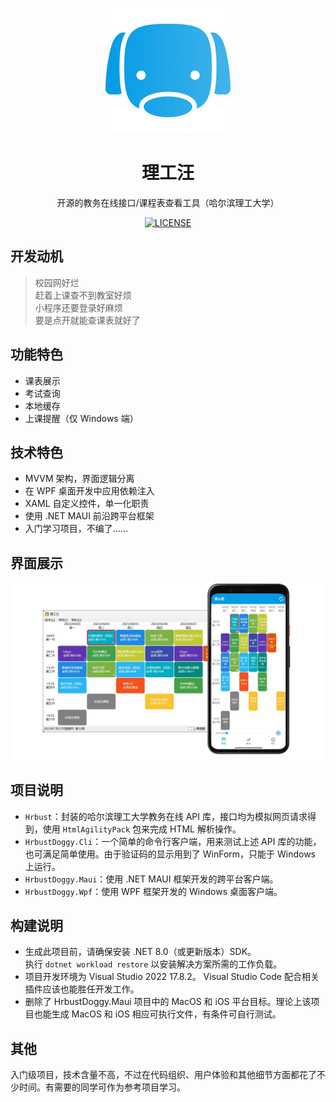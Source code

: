 <div style="text-align: center;">

![LOGO](imgs/dog.webp "理工汪")
# 理工汪
开源的教务在线接口/课程表查看工具（哈尔滨理工大学）

[![LICENSE](https://img.shields.io/badge/license-MIT-informational)](LICENSE)

</div>

## 开发动机
> 校园网好烂  
赶着上课查不到教室好烦  
小程序还要登录好麻烦  
要是点开就能查课表就好了

## 功能特色
* 课表展示
* 考试查询
* 本地缓存
* 上课提醒（仅 Windows 端）

## 技术特色
* MVVM 架构，界面逻辑分离
* 在 WPF 桌面开发中应用依赖注入
* XAML 自定义控件，单一化职责
* 使用 .NET MAUI 前沿跨平台框架
* 入门学习项目，不编了……

## 界面展示
![screenshot](imgs/screenshots.webp "界面展示")

## 项目说明
* `Hrbust`：封装的哈尔滨理工大学教务在线 API 库，接口均为模拟网页请求得到，使用 `HtmlAgilityPack` 包来完成 HTML 解析操作。
* `HrbustDoggy.Cli`：一个简单的命令行客户端，用来测试上述 API 库的功能，也可满足简单使用。由于验证码的显示用到了 WinForm，只能于 Windows 上运行。
* `HrbustDoggy.Maui`：使用 .NET MAUI 框架开发的跨平台客户端。
* `HrbustDoggy.Wpf`：使用 WPF 框架开发的 Windows 桌面客户端。

## 构建说明
* 生成此项目前，请确保安装 .NET 8.0（或更新版本）SDK。  
执行 `dotnet workload restore` 以安装解决方案所需的工作负载。
* 项目开发环境为 Visual Studio 2022 17.8.2。
Visual Studio Code 配合相关插件应该也能胜任开发工作。  
* 删除了 HrbustDoggy.Maui 项目中的 MacOS 和 iOS 平台目标。理论上该项目也能生成 MacOS 和 iOS 相应可执行文件，有条件可自行测试。

## 其他
入门级项目，技术含量不高，不过在代码组织、用户体验和其他细节方面都花了不少时间。有需要的同学可作为参考项目学习。  

